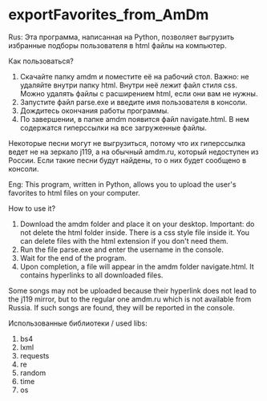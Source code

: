 # exportFavorites_from_AmDm

Rus:
Эта программа, написанная на Python, позволяет выгрузить избранные подборы пользователя в html файлы на компьютер.

Как пользоваться? 
1. Скачайте папку amdm и поместите её на рабочий стол. Важно: не удаляйте внутри папку html. Внутри неё лежит файл стиля css. Можно удалять файлы с расширением html, если они вам не нужны.
2. Запустите файл parse.exe и введите имя пользователя в консоли.
3. Дождитесь окончания работы программы.
4. По завершении, в папке amdm появится файл navigate.html. В нем содержатся гиперссылки на все загруженные файлы.

Некоторые песни могут не выгрузиться, потому что их гиперссылка ведет не на зеркало j119, а на обычный amdm.ru, который недоступен из России. Если такие песни будут найдены, то о них будет сообщено в консоли.

Eng:
This program, written in Python, allows you to upload the user's favorites to html files on your computer.

How to use it? 
1. Download the amdm folder and place it on your desktop. Important: do not delete the html folder inside. There is a css style file inside it. You can delete files with the html extension if you don't need them.
2. Run the file parse.exe and enter the username in the console.
3. Wait for the end of the program.
4. Upon completion, a file will appear in the amdm folder navigate.html. It contains hyperlinks to all downloaded files.

Some songs may not be uploaded because their hyperlink does not lead to the j119 mirror, but to the regular one amdm.ru which is not available from Russia. If such songs are found, they will be reported in the console.

Использованные библиотеки / used libs:
1. bs4
2. lxml
3. requests
4. re
5. random
6. time
7. os
